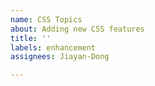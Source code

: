 ```yaml
---
name: CSS Topics
about: Adding new CSS features
title: ''
labels: enhancement
assignees: Jiayan-Dong

---
```



